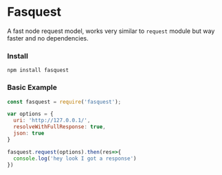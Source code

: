 # Fasquest
A fast node request model, works very similar to `request` module but way faster and no dependencies.

### Install
```
npm install fasquest
```

### Basic Example
```js
const fasquest = require('fasquest');

var options = {
  uri: 'http://127.0.0.1/',
  resolveWithFullResponse: true,
  json: true
}

fasquest.request(options).then(res=>{
  console.log('hey look I got a response')
})


```
